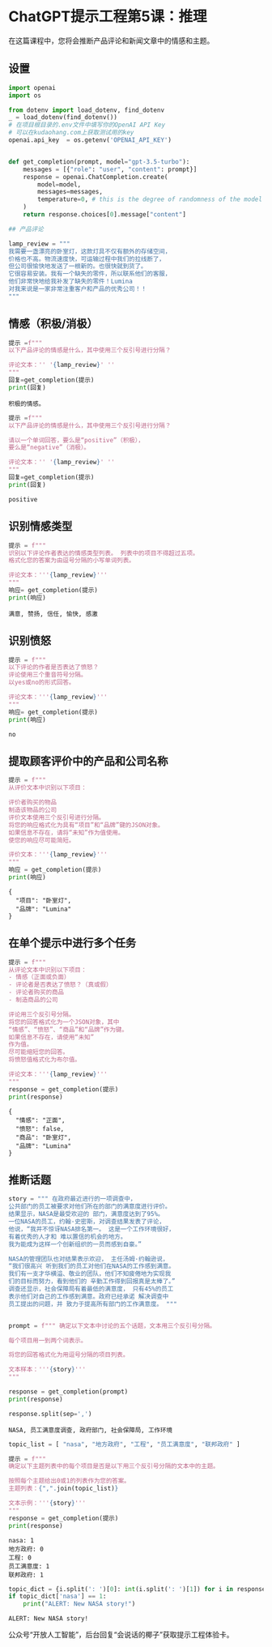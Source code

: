 # ChatGPT提示工程第5课：推理
在这篇课程中，您将会推断产品评论和新闻文章中的情感和主题。

## 设置


```python
import openai
import os

from dotenv import load_dotenv, find_dotenv
_ = load_dotenv(find_dotenv())
# 在项目根目录的.env文件中填写你的OpenAI API Key
# 可以在kudaohang.com上获取测试用的key
openai.api_key  = os.getenv('OPENAI_API_KEY')


def get_completion(prompt, model="gpt-3.5-turbo"):
    messages = [{"role": "user", "content": prompt}]
    response = openai.ChatCompletion.create(
        model=model,
        messages=messages,
        temperature=0, # this is the degree of randomness of the model's output
    )
    return response.choices[0].message["content"]
```


```python
## 产品评论
```


```python
lamp_review = """
我需要一盏漂亮的卧室灯，这款灯具不仅有额外的存储空间，
价格也不高。物流速度快，可运输过程中我们的拉线断了，
但公司很愉快地发送了一根新的。也很快就到货了。
它很容易安装。我有一个缺失的零件，所以联系他们的客服，
他们非常快地给我补发了缺失的零件！Lumina 
对我来说是一家非常注重客户和产品的优秀公司！！
"""
```

## 情感（积极/消极）


```python
提示 =f"""
以下产品评论的情感是什么，其中使用三个反引号进行分隔？

评论文本：'' '{lamp_review}' ''
"""
回复=get_completion(提示)
print(回复)
```

    积极的情感。
    


```python
提示 =f"""
以下产品评论的情感是什么，其中使用三个反引号进行分隔？

请以一个单词回答，要么是“positive”（积极），
要么是“negative”（消极）。

评论文本：'' '{lamp_review}' ''
"""
回复=get_completion(提示)
print(回复)
```

    positive
    

## 识别情感类型


```python
提示 = f"""
识别以下评论作者表达的情感类型列表。 列表中的项目不得超过五项。
格式化您的答案为由逗号分隔的小写单词列表。

评论文本：'''{lamp_review}'''
"""
响应= get_completion(提示)
print(响应)
```

    满意, 赞扬, 信任, 愉快, 感激
    

## 识别愤怒


```python
提示 = f"""
以下评论的作者是否表达了愤怒？
评论使用三个重音符号分隔。
以yes或no的形式回答。

评论文本：'''{lamp_review}'''
"""
响应= get_completion(提示)
print(响应)
```

    no
    

## 提取顾客评价中的产品和公司名称


```python
提示 = f"""
从评价文本中识别以下项目：

评价者购买的物品
制造该物品的公司
评价文本使用三个反引号进行分隔。
将您的响应格式化为具有“项目”和“品牌”键的JSON对象。
如果信息不存在，请将“未知”作为值使用。
使您的响应尽可能简短。

评价文本：'''{lamp_review}'''
"""
响应 = get_completion(提示)
print(响应)
```

    {
      "项目": "卧室灯",
      "品牌": "Lumina"
    }
    

## 在单个提示中进行多个任务


```python
提示 = f"""
从评论文本中识别以下项目：
- 情感（正面或负面）
- 评论者是否表达了愤怒？（真或假）
- 评论者购买的商品
- 制造商品的公司

评论用三个反引号分隔。
将您的回答格式化为一个JSON对象，其中
“情感”、“愤怒”、“商品”和“品牌”作为键。
如果信息不存在，请使用“未知”
作为值。
尽可能缩短您的回答。
将愤怒值格式化为布尔值。

评论文本：'''{lamp_review}'''
"""
response = get_completion(提示)
print(response)
```

    {
      "情感": "正面",
      "愤怒": false,
      "商品": "卧室灯",
      "品牌": "Lumina"
    }
    

## 推断话题


```python
story = """ 在政府最近进行的一项调查中， 
公共部门的员工被要求对他们所在的部门的满意度进行评价。
结果显示，NASA是最受欢迎的 部门，满意度达到了95%。
一位NASA的员工，约翰·史密斯，对调查结果发表了评论， 
他说，“我并不惊讶NASA排名第一。 这是一个工作环境很好，
有着优秀的人才和 难以置信的机会的地方。
我为能成为这样一个创新组织的一员而感到自豪。”

NASA的管理团队也对结果表示欢迎， 主任汤姆·约翰逊说，
“我们很高兴 听到我们的员工对他们在NASA的工作感到满意。 
我们有一支才华横溢、敬业的团队，他们不知疲倦地为实现我
们的目标而努力，看到他们的 辛勤工作得到回报真是太棒了。”
调查还显示，社会保障局有着最低的满意度， 只有45%的员工
表示他们对自己的工作感到满意。政府已经承诺 解决调查中
员工提出的问题，并 致力于提高所有部门的工作满意度。 """ 
```


```python

prompt = f""" 确定以下文本中讨论的五个话题，文本用三个反引号分隔。

每个项目用一到两个词表示。

将您的回答格式化为用逗号分隔的项目列表。

文本样本：'''{story}'''
"""

response = get_completion(prompt) 
print(response)

response.split(sep=',')
```

    NASA, 员工满意度调查, 政府部门, 社会保障局, 工作环境
    


```python
topic_list = [ "nasa", "地方政府", "工程", "员工满意度", "联邦政府" ]

提示 = f"""
确定以下主题列表中的每个项目是否是以下用三个反引号分隔的文本中的主题。

按照每个主题给出0或1的列表作为您的答案。
主题列表：{",".join(topic_list)}

文本示例：'''{story}'''
"""
response = get_completion(提示)
print(response)
```

    nasa: 1
    地方政府: 0
    工程: 0
    员工满意度: 1
    联邦政府: 1
    


```python
topic_dict = {i.split(': ')[0]: int(i.split(': ')[1]) for i in response.split(sep='\n')}
if topic_dict['nasa'] == 1:
    print("ALERT: New NASA story!")
```

    ALERT: New NASA story!
    

公众号“开放人工智能”，后台回复“会说话的椰子”获取提示工程体验卡。
